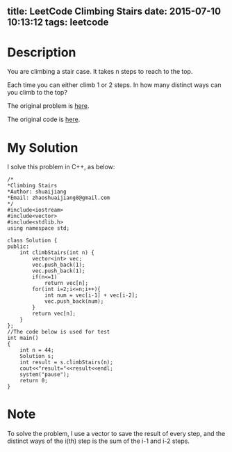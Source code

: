 title: LeetCode Climbing Stairs
date: 2015-07-10 10:13:12
tags: leetcode
---


# Description
You are climbing a stair case. It takes n steps to reach to the top.

Each time you can either climb 1 or 2 steps. In how many distinct ways can you climb to the top?

The original problem is [here](https://leetcode.com/problems/climbing-stairs/ "Problem").

The original code is [here](https://github.com/shuaijiang/LeetCode/blob/master/ClimbingStairs.cpp "Code").
<!--more-->

# My Solution
I solve this problem in C++, as below:
	
	/*
	*Climbing Stairs  
	*Author: shuaijiang
	*Email: zhaoshuaijiang8@gmail.com
	*/
	#include<iostream>
	#include<vector>
	#include<stdlib.h>
	using namespace std;
	
	class Solution {
	public:
	    int climbStairs(int n) {    		
	    	vector<int> vec;
			vec.push_back(1);
			vec.push_back(1);
	        if(n<=1)
	        	return vec[n];
	        for(int i=2;i<=n;i++){
	        	int num = vec[i-1] + vec[i-2];
	        	vec.push_back(num);
	        }
	        return vec[n];
	    }
	};
	//The code below is used for test
	int main()
	{
		int n = 44;
		Solution s;
		int result = s.climbStairs(n);
		cout<<"result="<<result<<endl;
		system("pause");
		return 0;
	}



# Note
To solve the problem, I use a vector to save the result of every step, and the distinct ways of the i(th) step is the sum of the i-1 and i-2 steps. 

